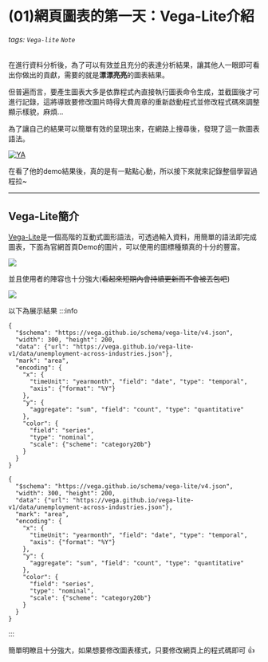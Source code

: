  # (01)網頁圖表的第一天：Vega-Lite介紹
###### tags: `Vega-lite` `Note`

在進行資料分析後，為了可以有效並且充分的表達分析結果，讓其他人一眼即可看出你做出的貢獻，需要的就是**漂漂亮亮**的圖表結果。


但普遍而言，要產生圖表大多是依靠程式內直接執行圖表命令生成，並截圖後才可進行記錄，這將導致要修改圖片時得大費周章的重新啟動程式並修改程式碼來調整顯示樣貌，麻煩...

為了讓自己的結果可以簡單有效的呈現出來，在網路上搜尋後，發現了這一款圖表語法。

[![](https://i.imgur.com/JtTunOq.png "YA")](https://vega.github.io/vega-lite/)

在看了他的demo結果後，真的是有一點點心動，所以接下來就來記錄整個學習過程拉~




---

## Vega-Lite簡介

[Vega-Lite](https://)是一個高階的互動式圖形語法，可透過輸入資料，用簡單的語法即完成圖表，下面為官網首頁Demo的圖片，可以使用的圖標種類真的十分的豐富。

![](https://i.imgur.com/QpgHom0.png)

 
並且使用者的陣容也十分強大(~~看起來短期內會持續更新而不會被丟包吧~~)

![](https://i.imgur.com/lpEmgqR.png)

以下為展示結果
:::info

```vega
{
  "$schema": "https://vega.github.io/schema/vega-lite/v4.json",
  "width": 300, "height": 200,
  "data": {"url": "https://vega.github.io/vega-lite-v1/data/unemployment-across-industries.json"},
  "mark": "area",
  "encoding": {
    "x": {
      "timeUnit": "yearmonth", "field": "date", "type": "temporal",
      "axis": {"format": "%Y"}
    },
    "y": {
      "aggregate": "sum", "field": "count", "type": "quantitative"
    },
    "color": {
      "field": "series",
      "type": "nominal",
      "scale": {"scheme": "category20b"}
    }
  }
}

```
```json=
{
  "$schema": "https://vega.github.io/schema/vega-lite/v4.json",
  "width": 300, "height": 200,
  "data": {"url": "https://vega.github.io/vega-lite-v1/data/unemployment-across-industries.json"},
  "mark": "area",
  "encoding": {
    "x": {
      "timeUnit": "yearmonth", "field": "date", "type": "temporal",
      "axis": {"format": "%Y"}
    },
    "y": {
      "aggregate": "sum", "field": "count", "type": "quantitative"
    },
    "color": {
      "field": "series",
      "type": "nominal",
      "scale": {"scheme": "category20b"}
    }
  }
}
```
:::


簡單明瞭且十分強大，如果想要修改圖表樣式，只要修改網頁上的程式碼即可 :+1: 


